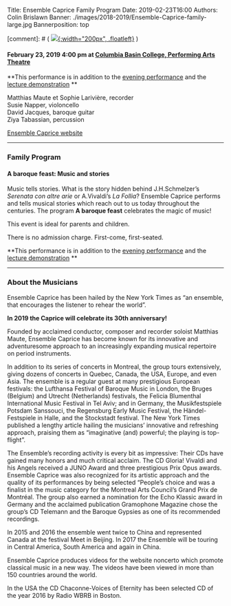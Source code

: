 Title: Ensemble Caprice Family Program
Date: 2019-02-23T16:00
Authors: Colin Brislawn
Banner: ./images/2018-2019/Ensemble-Caprice-family-large.jpg
Bannerposition: top

[comment]: # ( [![ ]({filename}/images/2017-2018/aeolus-quartet-400.jpg){:width="200px", .floatleft}]({filename}./AeolusQuartet.md) )


#### February 23, 2019 4:00 pm at [Columbia Basin College, Performing Arts Theatre](https://goo.gl/maps/kNZ4DFSqJUNVorCE6)

**This performance is in addition to the [evening performance]({filename}/2018-2019/EnsembleCaprice.md) and the [lecture demonstration]({filename}/2018-2019/EnsembleCapriceLecture.md) **

Matthias Maute et Sophie Larivière, recorder <br>
Susie Napper, violoncello <br>
David Jacques, baroque guitar <br>
Ziya Tabassian, percussion


[Ensemble Caprice website](http://ensemblecaprice.com/en/)


---

### Family Program

#### A baroque feast: Music and stories

Music tells stories. What is the story hidden behind J.H.Schmelzer’s _Serenata con altre arie_ or A.Vivaldi’s _La Follia_? Ensemble Caprice performs and tells musical stories which reach out to us today throughout the centuries. The program **A baroque feast** celebrates the magic of music!

This event is ideal for parents and children.

There is no admission charge.  First-come, first-seated.


**This performance is in addition to the [evening performance]({filename}/2018-2019/EnsembleCaprice.md) and the [lecture demonstration]({filename}/2018-2019/EnsembleCapriceLecture.md) **

---


### About the Musicians


Ensemble Caprice has been hailed by the New York Times as “an ensemble, that encourages the listener to rehear the world”.

**In 2019 the Caprice will celebrate its 30th anniversary!**

Founded by acclaimed conductor, composer and recorder soloist Matthias Maute, Ensemble Caprice has become known for its innovative and adventuresome approach to an increasingly expanding musical repertoire on period instruments.

In addition to its series of concerts in Montreal, the group tours extensively, giving dozens of concerts in Quebec, Canada, the USA, Europe, and even Asia. The ensemble is a regular guest at many prestigious European festivals: the Lufthansa Festival of Baroque Music in London, the Bruges (Belgium) and Utrecht (Netherlands) festivals, the Felicia Blumenthal International Music Festival in Tel Aviv; and in Germany, the Musikfestspiele Potsdam Sanssouci, the Regensburg Early Music Festival, the Händel-Festspiele in Halle, and the Stockstadt festival. The New York Times published a lengthy article hailing the musicians’ innovative and refreshing approach, praising them as “imaginative (and) powerful; the playing is top-flight”.

The Ensemble’s recording activity is every bit as impressive: Their CDs have gained many honors and much critical acclaim. The CD Gloria! Vivaldi and his Angels received a JUNO Award and three prestigious Prix Opus awards. Ensemble Caprice was also recognized for its artistic approach and the quality of its performances by being selected “People’s choice and was a finalist in the music category for the Montreal Arts Council’s Grand Prix de Montréal. The group also earned a nomination for the Echo Klassic award in Germany and the acclaimed publication Gramophone Magazine chose the group’s CD Telemann and the Baroque Gypsies as one of its recommended recordings.

In 2015 and 2016 the ensemble went twice to China and represented Canada at the festival Meet in Beijing. In 2017 the Ensemble will be touring in Central America, South America and again in China.

Ensemble Caprice produces videos for the website noncerto which promote classical music in a new way. The videos have been viewed in more than 150 countries around the world.

In the USA the CD Chaconne-Voices of Eternity has been selected CD of the year 2016 by Radio WBRB in Boston.
